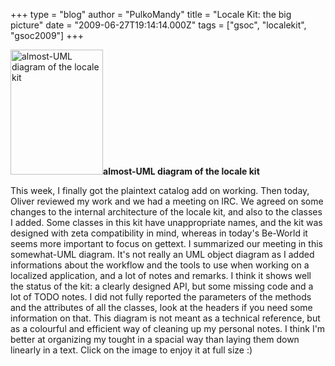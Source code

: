 +++
type = "blog"
author = "PulkoMandy"
title = "Locale Kit: the big picture"
date = "2009-06-27T19:14:14.000Z"
tags = ["gsoc", "localekit", "gsoc2009"]
+++

<span class="inline inline-left"><a href="/files/screenshots/fig128170.png" onclick="launch_popup(2576, 567, 768); return false;" target="_blank"><img src="/files/screenshots/fig128170.thumbnail.png" alt="almost-UML diagram of the locale kit" title="almost-UML diagram of the locale kit"  class="image image-thumbnail " width="148" height="200" /></a><span class="caption" style="width: 146px;"><strong>almost-UML diagram of the locale kit</strong></span></span>

This week, I finally got the plaintext catalog add on working. Then today, Oliver reviewed my work and we had a meeting on IRC. We agreed on some changes to the internal architecture of the locale kit, and also to the classes I added. Some classes in this kit have unappropriate names, and the kit was designed with zeta compatibility in mind, whereas in today's Be-World it seems more important to focus on gettext. I summarized our meeting in this somewhat-UML diagram. It's not really an UML object diagram as I added informations about the workflow and the tools to use when working on a localized application, and a lot of notes and remarks. I think it shows well the status of the kit: a clearly designed API, but some missing code and a lot of TODO notes. I did not fully reported the parameters of the methods and the attributes of all the classes, look at the headers if you need some information on that. This diagram is not meant as a technical reference, but as a colourful and efficient way of cleaning up my personal notes. I think I'm better at organizing my tought in a spacial way than laying them down linearly in a text. Click on the image to enjoy it at full size :)

